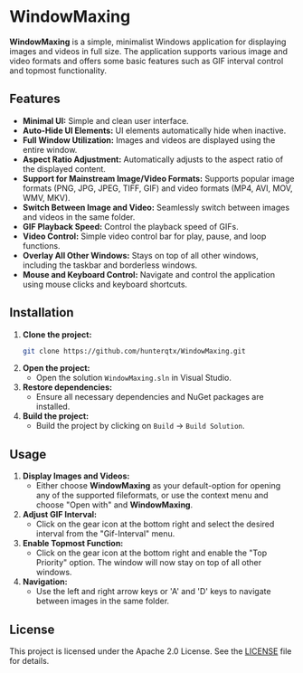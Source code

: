 # WindowMaxing

**WindowMaxing** is a simple, minimalist Windows application for displaying images and videos in full size. The application supports various image and video formats and offers some basic features such as GIF interval control and topmost functionality.

## Features

- **Minimal UI:** Simple and clean user interface.
- **Auto-Hide UI Elements:** UI elements automatically hide when inactive.
- **Full Window Utilization:** Images and videos are displayed using the entire window.
- **Aspect Ratio Adjustment:** Automatically adjusts to the aspect ratio of the displayed content.
- **Support for Mainstream Image/Video Formats:** Supports popular image formats (PNG, JPG, JPEG, TIFF, GIF) and video formats (MP4, AVI, MOV, WMV, MKV).
- **Switch Between Image and Video:** Seamlessly switch between images and videos in the same folder.
- **GIF Playback Speed:** Control the playback speed of GIFs.
- **Video Control:** Simple video control bar for play, pause, and loop functions.
- **Overlay All Other Windows:** Stays on top of all other windows, including the taskbar and borderless windows.
- **Mouse and Keyboard Control:** Navigate and control the application using mouse clicks and keyboard shortcuts.

## Installation

1. **Clone the project:**
   ```sh
   git clone https://github.com/hunterqtx/WindowMaxing.git
   ```
2. **Open the project:**
   - Open the solution `WindowMaxing.sln` in Visual Studio.
3. **Restore dependencies:**
   - Ensure all necessary dependencies and NuGet packages are installed.
4. **Build the project:**
   - Build the project by clicking on `Build` -> `Build Solution`.

## Usage

1. **Display Images and Videos:**
   - Either choose **WindowMaxing** as your default-option for opening any of the supported fileformats, or use the context menu and choose "Open with" and **WindowMaxing**.
2. **Adjust GIF Interval:**
   - Click on the gear icon at the bottom right and select the desired interval from the "Gif-Interval" menu.
3. **Enable Topmost Function:**
   - Click on the gear icon at the bottom right and enable the "Top Priority" option. The window will now stay on top of all other windows.
4. **Navigation:**
   - Use the left and right arrow keys or 'A' and 'D' keys to navigate between images in the same folder.

## License

This project is licensed under the Apache 2.0 License. See the [LICENSE](LICENSE.txt) file for details.

